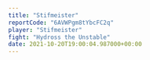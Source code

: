 ```yaml
---
title: "Stifmeister"
reportCode: "6AVWPgm8tYbcFC2q"
player: "Stifmeister"
fight: "Hydross the Unstable"
date: 2021-10-20T19:00:04.987000+00:00
---
```

